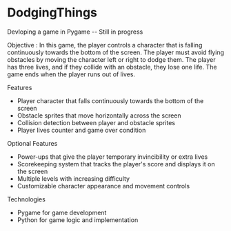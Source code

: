 # DodgingThings
 Devloping a game in Pygame -- Still in progress
 
 
Objective : In this game, the player controls a character that is falling continuously towards the bottom of the screen. The player must avoid flying obstacles by moving the character left or right to dodge them. The player has three lives, and if they collide with an obstacle, they lose one life. The game ends when the player runs out of lives.


Features

- Player character that falls continuously towards the bottom of the screen
- Obstacle sprites that move horizontally across the screen
- Collision detection between player and obstacle sprites
- Player lives counter and game over condition

Optional Features

- Power-ups that give the player temporary invincibility or extra lives
- Scorekeeping system that tracks the player's score and displays it on the screen
- Multiple levels with increasing difficulty
- Customizable character appearance and movement controls

Technologies

- Pygame for game development
- Python for game logic and implementation
